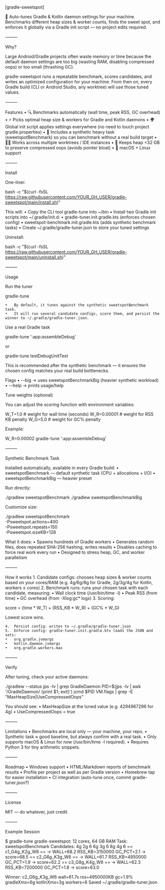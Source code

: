 [gradle-sweetspot]

🧪 Auto-tunes Gradle & Kotlin daemon settings for your machine.
Benchmarks different heap sizes & worker counts, finds the sweet spot, and enforces it globally via a Gradle init script — no project edits required.

⸻

Why?

Large Android/Gradle projects often waste memory or time because the default daemon settings are too big (wasting RAM, disabling compressed oops) or too small (thrashing GC).

gradle-sweetspot runs a repeatable benchmark, scores candidates, and writes an optimized configuration for your machine. From then on, every Gradle build (CLI or Android Studio, any worktree) will use those tuned values.

⸻

Features
	•	🔍 Benchmarks automatically (wall time, peak RSS, GC overhead)
	•	⚡ Picks optimal heap size & workers for Gradle and Kotlin daemons
	•	🌍 Global init script applies settings everywhere (no need to touch project gradle.properties)
	•	🧱 Includes a synthetic heavy task (sweetspotBenchmark) so you can benchmark without a real build target
	•	👩‍💻 Works across multiple worktrees / IDE instances
	•	🛑 Keeps heap <32 GB to preserve compressed oops (avoids pointer bloat)
	•	🐧 macOS + Linux support

⸻

Install

One-liner:

bash -c "$(curl -fsSL https://raw.githubusercontent.com/YOUR_GH_USER/gradle-sweetspot/main/install.sh)"

This will:
	•	Copy the CLI tool gradle-tune into ~/bin
	•	Install two Gradle init scripts into ~/.gradle/init.d:
	•	gradle-tuner.init.gradle.kts (enforces chosen config)
	•	sweetspot-benchmark.init.gradle.kts (adds synthetic benchmark tasks)
	•	Create ~/.gradle/gradle-tuner.json to store your tuned settings

Uninstall:

bash -c "$(curl -fsSL https://raw.githubusercontent.com/YOUR_GH_USER/gradle-sweetspot/main/uninstall.sh)"


⸻

Usage

Run the tuner

gradle-tune

	•	By default, it tunes against the synthetic sweetspotBenchmark task.
	•	It will run several candidate configs, score them, and persist the winner to ~/.gradle/gradle-tuner.json.

Use a real Gradle task

gradle-tune ':app:assembleDebug'

or

gradle-tune testDebugUnitTest

This is recommended after the synthetic benchmark — it ensures the chosen config matches your real build bottlenecks.

Flags
	•	--big → uses sweetspotBenchmarkBig (heavier synthetic workload)
	•	--help → prints usage/help

Tune weights (optional)

You can adjust the scoring function with environment variables:

W_T=1.0   # weight for wall time (seconds)
W_R=0.00001 # weight for RSS KB penalty
W_G=5.0   # weight for GC% penalty

Example:

W_R=0.00002 gradle-tune ':app:assembleDebug'


⸻

Synthetic Benchmark Task

Installed automatically, available in every Gradle build:
	•	sweetspotBenchmark — default synthetic task (CPU + allocations + I/O)
	•	sweetspotBenchmarkBig — heavier preset

Run directly:

./gradlew sweetspotBenchmark
./gradlew sweetspotBenchmarkBig

Customize size:

./gradlew sweetspotBenchmark \
  -Psweetspot.actions=400 \
  -Psweetspot.repeats=150 \
  -Psweetspot.sizeKB=128

What it does:
	•	Spawns hundreds of Gradle workers
	•	Generates random files, does repeated SHA-256 hashing, writes results
	•	Disables caching to force real work every run
	•	Designed to stress heap, GC, and worker parallelism

⸻

How it works
	1.	Candidate configs: chooses heap sizes & worker counts based on your cores/RAM
(e.g. 4g/6g/8g for Gradle, 2g/3g/4g for Kotlin, workers ≤ cores)
	2.	Benchmark runs: runs your chosen task with each candidate, measuring:
	•	Wall clock time (/usr/bin/time -l)
	•	Peak RSS (from time)
	•	GC overhead (from -Xlog:gc* logs)
	3.	Scoring:

score = (time * W_T) + (RSS_KB * W_R) + (GC% * W_G)

Lowest score wins.

	4.	Persist config: writes to ~/.gradle/gradle-tuner.json
	5.	Enforce config: gradle-tuner.init.gradle.kts loads the JSON and sets:
	•	org.gradle.jvmargs
	•	kotlin.daemon.jvmargs
	•	org.gradle.workers.max

⸻

Verify

After tuning, check your active daemons:

./gradlew --status
jps -lv | grep GradleDaemon
PID=$(jps -lv | awk '/GradleDaemon/ {print $1; exit}')
jcmd $PID VM.flags | grep -E "MaxHeapSize|UseCompressedOops"

You should see:
	•	MaxHeapSize at the tuned value (e.g. 4294967296 for 4g)
	•	UseCompressedOops = true

⸻

Limitations
	•	Benchmarks are local only — your machine, your repo.
	•	Synthetic task ≈ good baseline, but always confirm with a real task.
	•	Only supports macOS & Linux for now (/usr/bin/time -l required).
	•	Requires Python 3 for tiny arithmetic snippets.

⸻

Roadmap
	•	Windows support
	•	HTML/Markdown reports of benchmark results
	•	Profile per project as well as per Gradle version
	•	Homebrew tap for easier installation
	•	CI integration (auto-tune once, commit gradle-tuner.json?)

⸻

License

MIT — do whatever, just credit.

⸻

Example Session

$ gradle-tune
gradle-sweetspot: 12 cores, 64 GB RAM
Task: sweetspotBenchmark
Candidates:
  4g 2g 6
  6g 3g 6
  8g 4g 6
== c1_G4g_K2g_W6 ==
  -> WALL=68.2 RSS_KB=3150000 GC_PCT=2.1
  -> score=68.5
== c2_G6g_K3g_W6 ==
  -> WALL=61.7 RSS_KB=4950000 GC_PCT=1.9
  -> score=62.2
== c3_G8g_K4g_W6 ==
  -> WALL=62.3 RSS_KB=7200000 GC_PCT=1.8
  -> score=63.0

Winner: c2_G6g_K3g_W6
  wall=61.7s rss=4950000KB gc=1.9%
  gradleXmx=6g kotlinXmx=3g workers=6
Saved ~/.gradle/gradle-tuner.json

